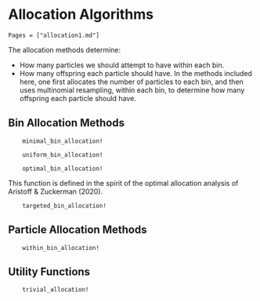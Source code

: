 # Allocation Algorithms


```@contents
Pages = ["allocation1.md"]
```

The allocation methods determine:
* How many particles we should attempt to have within each bin.  
* How many offspring each particle should have. 
In the methods included here,
one first allocates the number of particles to each bin, and then uses
multinomial resampling, within each bin, to determine how many offspring each
particle should have.  

## Bin Allocation Methods

```@docs
    minimal_bin_allocation!
```

```@docs
    uniform_bin_allocation!
```

```@docs
    optimal_bin_allocation!
```
This function is defined in the spirit of the optimal allocation analysis of Aristoff & Zuckerman (2020).

```@docs
    targeted_bin_allocation!
```

## Particle Allocation Methods
```@docs
    within_bin_allocation!
```

## Utility Functions
```@docs
    trivial_allocation!
```